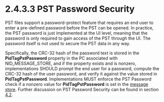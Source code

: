<html dir="LTR" xmlns:mshelp="http://msdn.microsoft.com/mshelp" xmlns:ddue="http://ddue.schemas.microsoft.com/authoring/2003/5" xmlns:xlink="http://www.w3.org/1999/xlink" xmlns:tool="http://www.microsoft.com/tooltip">
    <head>
        <meta http-equiv="Content-Type" content="text/html; CHARSET=utf-8"></meta>
        <meta name="save" content="history"></meta>
        <title>2.4.3.3 PST Password Security</title>
        <xml>
            <mshelp:toctitle title="2.4.3.3 PST Password Security"></mshelp:toctitle>
            <mshelp:rltitle title="[MS-PST]: PST Password Security"></mshelp:rltitle>
            <mshelp:keyword index="A" term="48468b1e-cc81-4e2b-82a7-9bf61adc948e"></mshelp:keyword>
            <mshelp:attr name="DCSext.ContentType" value="open specification"></mshelp:attr>
            <mshelp:attr name="AssetID" value="48468b1e-cc81-4e2b-82a7-9bf61adc948e"></mshelp:attr>
            <mshelp:attr name="TopicType" value="kbRef"></mshelp:attr>
            <mshelp:attr name="DCSext.Title" value="[MS-PST]: PST Password Security" />
        </xml>
    </head>
    <body>
        <div id="header">
            <h1 class="heading">2.4.3.3 PST Password Security</h1>
        </div>
        <div id="mainSection">
            <div id="mainBody">
                <div id="allHistory" class="saveHistory"></div>
                <div id="sectionSection0" class="section" name="collapseableSection">
                    

<p>PST files support a password-protect feature that requires
an end user to enter a pre-defined password before the PST can be opened. In
practice, the PST password is just implemented at the UI level, meaning that
the password is only required to gain access of the PST through the UI. The
password itself is not used to secure the PST data in any way.</p>

<p>Specifically, the CRC-32 hash of the password text is stored
in the <b>PidTagPstPassword</b> property in the PC associated with
NID_MESSAGE_STORE, and if the property exists and is nonzero, implementations
SHOULD prompt the end user for a password, compute the CRC-32 hash of the user
password, and verify it against the value stored in <b>PidTagPstPassword</b>.
Implementations MUST enforce the PST Password check if a nonzero value for <b>PidTagPstPassword</b>
is set in the <a href="08220cc9-69b1-4072-a2e7-2a0ff201d505.md#gt_fda94a53-448d-48d5-9991-176c530ff597">message store</a>.
Further discussion on PST Password Security can be found in section <a href="a1b4b061-398d-4252-8593-1e42c0908ac6.md">4.2</a>.</p>
                </div>
            </div>
        </div>
    </body>
</html>